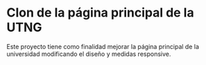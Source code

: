 # Clon de la página principal de la UTNG

Este proyecto tiene como finalidad mejorar la página principal de la universidad modificando el diseño y medidas responsive.